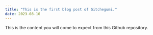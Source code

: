 ```yaml
---
title: "This is the first blog post of Gitchegumi."
date: 2023-08-10
---
```


This is the content you will come to expect from this Github repository.
